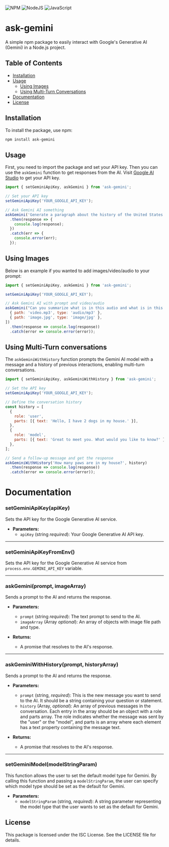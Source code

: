 ![NPM](https://img.shields.io/badge/NPM-%23CB3837.svg?style=for-the-badge&logo=npm&logoColor=white)
![NodeJS](https://img.shields.io/badge/node.js-6DA55F?style=for-the-badge&logo=node.js&logoColor=white)
![JavaScript](https://img.shields.io/badge/javascript-%23323330.svg?style=for-the-badge&logo=javascript&logoColor=%23F7DF1E)

# ask-gemini

A simple npm package to easily interact with Google's Generative AI (Gemini) in a Node.js project.

## Table of Contents

- [Installation](#installation)
- [Usage](#usage)
  - [Using Images](#using-images)
  - [Using Multi-Turn Conversations](#using-multi-turn-conversations)
- [Documentation](#documentation)
- [License](#license)

## Installation

To install the package, use npm:

```sh
npm install ask-gemini
```

## Usage

First, you need to import the package and set your API key. Then you can use the `askGemini` function to get responses from the AI. Visit [Google AI Studio](https://aistudio.google.com/app/apikey) to get your API key. 

```javascript
import { setGeminiApiKey, askGemini } from 'ask-gemini';

// Set your API key
setGeminiApiKey('YOUR_GOOGLE_API_KEY');

// Ask Gemini AI something
askGemini('Generate a paragraph about the history of the United States.')
  .then(response => {
    console.log(response);
  })
  .catch(err => {
    console.error(err);
  });
```

## Using Images 
Below is an example if you wanted to add images/video/audio to your prompt:
```javascript
import { setGeminiApiKey, askGemini } from 'ask-gemini';

setGeminiApiKey('YOUR_GOOGLE_API_KEY');

// Ask Gemini AI with prompt and video/audio
askGemini("Can you summarize what is in this audio and what is in this picture?", [
  { path: 'video.mp3', type: 'audio/mp3' },
  { path: 'image.jpg', type: 'image/jpg' },
])
  .then(response => console.log(response))
  .catch(error => console.error(error));
```

## Using Multi-Turn conversations

The `askGeminiWithHistory` function prompts the Gemini AI model with a message and a history of previous interactions, enabling multi-turn conversations.

```javascript
import { setGeminiApiKey, askGeminiWithHistory } from 'ask-gemini';

// Set the API key
setGeminiApiKey('YOUR_GOOGLE_API_KEY');

// Define the conversation history
const history = [
  {
    role: 'user',
    parts: [{ text: 'Hello, I have 2 dogs in my house.' }],
  },
  {
    role: 'model',
    parts: [{ text: 'Great to meet you. What would you like to know?' }],
  },
];

// Send a follow-up message and get the response
askGeminiWithHistory('How many paws are in my house?', history)
  .then(response => console.log(response))
  .catch(error => console.error(error));
```
# Documentation

### setGeminiApiKey(apiKey)

Sets the API key for the Google Generative AI service.

- **Parameters:**
  - `apiKey` (string _required_): Your Google Generative AI API key.
___
### setGeminiApiKeyFromEnv()

Sets the API key for the Google Generative AI service from `process.env.GEMINI_API_KEY` variable.
___
### askGemini(prompt, imageArray)

Sends a prompt to the AI and returns the response.

- **Parameters:**
  - `prompt` (string _required_): The text prompt to send to the AI.
  - `imageArray` (Array _optional_): An array of objects with image file path and type.

- **Returns:**
  - A promise that resolves to the AI's response.
___
### askGeminiWithHistory(prompt, historyArray)

Sends a prompt to the AI and returns the response.

- **Parameters:**
  - `prompt` (string, _required_):  This is the new message you want to send to the AI. It should be a string containing your question or statement.
  - `history` (Array, _optional_): An array of previous messages in the conversation. Each entry in the array should be an object with a role and parts array. The role indicates whether the message was sent by the "user" or the "model", and parts is an array where each element has a text property containing the message text.

- **Returns:**
  - A promise that resolves to the AI's response.
___
### setGeminiModel(modelStringParam)

This function allows the user to set the default model type for Gemini. By calling this function and passing a `modelStringParam`, the user can specify which model type should be set as the default for Gemini.

- **Parameters:**
  - `modelStringParam` (string, _required_): A string parameter representing the model type that the user wants to set as the default for Gemini.

## License

This package is licensed under the ISC License. See the LICENSE file for details.